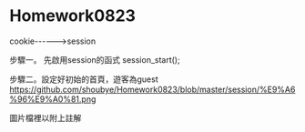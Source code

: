 # Homework0823

cookie------>session

步驟一。 先啟用session的函式  session_start();

步驟二。設定好初始的首頁，遊客為guest
https://github.com/shoubye/Homework0823/blob/master/session/%E9%A6%96%E9%A0%81.png


圖片檔裡以附上註解
